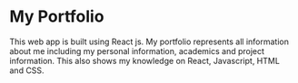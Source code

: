 # My Portfolio

This web app is built using React js. My portfolio represents all information about me including my personal information, academics and project information.
This also shows my knowledge on React, Javascript, HTML and CSS.
